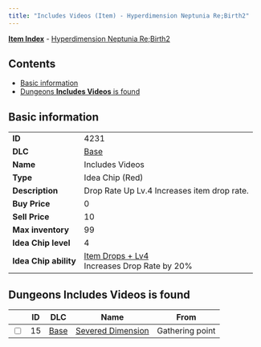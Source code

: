 ```yaml
---
title: "Includes Videos (Item) - Hyperdimension Neptunia Re;Birth2"
---
```


[**Item Index**](/neptunia/rb2/item/index.html) - [Hyperdimension Neptunia Re;Birth2](/neptunia/rb2)

## Contents

- [Basic information](#basic-information)
- [Dungeons **Includes Videos** is found](#dungeons-includes-videos-is-found)

## Basic information

|   |   |
| -- | -- |
| **ID** | 4231 |
| **DLC** | [Base](/neptunia/rb2/dlc/0-base.html) |
| **Name** | Includes Videos |
| **Type** | Idea Chip (Red) |
| **Description** | Drop Rate Up Lv.4 Increases item drop rate. |
| **Buy Price** | 0 |
| **Sell Price** | 10 |
| **Max inventory** | 99 |
| **Idea Chip level** | 4 |
| **Idea Chip ability** | [Item Drops + Lv4](/neptunia/rb2/ability/0-9630-item-drops-lv4.html)<br />Increases Drop Rate by 20% |

## Dungeons **Includes Videos** is found

|    | ID | DLC | Name | From |
| -- | -- | --- | ---- | ---- |
| <input type="checkbox" id="rb2-dungeon-0-15" class="trackbox" /> | 15 | [Base](/neptunia/rb2/dlc/0-base.html) | [Severed Dimension](/neptunia/rb2/dungeon/0-15-severed-dimension.html) | Gathering point |
